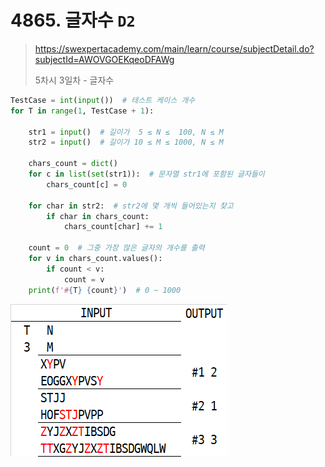 # 4865. 글자수 `D2`

> https://swexpertacademy.com/main/learn/course/subjectDetail.do?subjectId=AWOVGOEKqeoDFAWg
>
> 5차시 3일차 - 글자수

```python
TestCase = int(input())  # 테스트 케이스 개수
for T in range(1, TestCase + 1):
    
    str1 = input()  # 길이가  5 ≤ N ≤  100, N ≤ M
    str2 = input()  # 길이가 10 ≤ M ≤ 1000, N ≤ M
    
    chars_count = dict()
    for c in list(set(str1)):  # 문자열 str1에 포함된 글자들이
        chars_count[c] = 0
    
    for char in str2:  # str2에 몇 개씩 들어있는지 찾고
        if char in chars_count:
            chars_count[char] += 1
    
    count = 0  # 그중 가장 많은 글자의 개수를 출력
    for v in chars_count.values():
        if count < v:
            count = v
    print(f'#{T} {count}')  # 0 ~ 1000
```

![](https://github.com/kimsixsue/TIL/blob/master/Algorithm/SWEA/04865_%EA%B8%80%EC%9E%90%EC%88%98/README.assets/04865.png?raw=true)